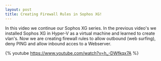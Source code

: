 ```yaml
---
layout: post
title: Creating Firewall Rules in Sophos XG!
---
```

In this video we continue our Sophos XG series. In the previous video's we installed Sophos XG in Hyper-V as a virtual machine and learned to create vlan's.
Now we are creating firewall rules to allow outbound (web surfing), deny PING and allow inbound acces to a Webserver.

{% youtube https://www.youtube.com/watch?v=h_-DWfkqx7A %}

